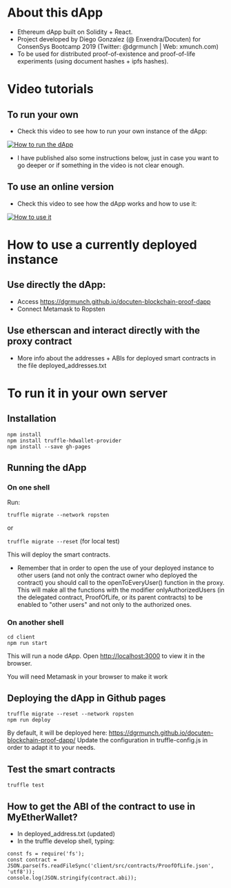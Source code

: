 # About this dApp

* Ethereum dApp built on Solidity + React.
* Project developed by Diego Gonzalez (@ Enxendra/Docuten) for ConsenSys Bootcamp 2019 (Twitter: @dgrmunch | Web: xmunch.com)
* To be used for distributed proof-of-existence and proof-of-life experiments (using document hashes + ipfs hashes).


# Video tutorials 

## To run your own

* Check this video to see how to run your own instance of the dApp:

[![How to run the dApp](http://img.youtube.com/vi/U5QU9qvx7fA/0.jpg)](https://www.youtube.com/watch?v=U5QU9qvx7fA "How to run the dApp")

* I have published also some instructions below, just in case you want to go deeper or if something in the video is not clear enough.

## To use an online version

* Check this video to see how the dApp works and how to use it:

[![How to use it](http://img.youtube.com/vi/p14buBTG1kY/0.jpg)](https://www.youtube.com/watch?v=p14buBTG1kY "How to use it")



# How to use a currently deployed instance

## Use directly the dApp:
* Access https://dgrmunch.github.io/docuten-blockchain-proof-dapp
* Connect Metamask to Ropsten

## Use etherscan and interact directly with the proxy contract
* More info about the addresses + ABIs for deployed smart contracts in the file deployed_addresses.txt

# To run it in your own server

## Installation

```
npm install
npm install truffle-hdwallet-provider
npm install --save gh-pages

```

## Running the dApp

### On one shell

Run:

`truffle migrate --network ropsten`

or

`truffle migrate --reset` (for local test)


This will deploy the smart contracts.

* Remember that in order to open the use of your deployed instance to other users (and not only the contract owner who deployed the contract) you should call to the openToEveryUser() function in the proxy. This will make all the functions with the modifier onlyAuthorizedUsers (in the delegated contract, ProofOfLife, or its parent contracts) to be enabled to "other users" and not only to the authorized ones.


### On another shell


```
cd client
npm run start

```
This will run a node dApp. Open [http://localhost:3000](http://localhost:3000) to view it in the browser.

You will need Metamask in your browser to make it work<br>


## Deploying the dApp in Github pages

```
truffle migrate --reset --network ropsten
npm run deploy

```

By default, it will be deployed here: https://dgrmunch.github.io/docuten-blockchain-proof-dapp/
Update the configuration in truffle-config.js in order to adapt it to your needs.

## Test the smart contracts

`truffle test`

## How to get the ABI of the contract to use in MyEtherWallet?

* In deployed_address.txt (updated)
* In the truffle develop shell, typing:

```
const fs = require('fs');
const contract = JSON.parse(fs.readFileSync('client/src/contracts/ProofOfLife.json', 'utf8'));
console.log(JSON.stringify(contract.abi));

```
